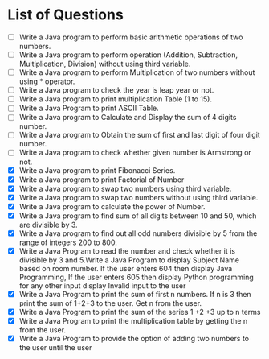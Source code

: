 # List of Questions

- [ ] Write a Java program to perform basic arithmetic operations of two numbers.
- [ ] Write a Java program to perform operation (Addition, Subtraction, Multiplication, Division) without using third variable.
- [ ] Write a Java program to perform Multiplication of two numbers without using \* operator.
- [ ] Write a Java program to check the year is leap year or not.
- [ ] Write a Java program to print multiplication Table (1 to 15).
- [ ] Write a Java Program to print ASCII Table.
- [ ] Write a Java program to Calculate and Display the sum of 4 digits number.
- [ ] Write a Java program to Obtain the sum of first and last digit of four digit number.
- [ ] Write a Java program to check whether given number is Armstrong or not.
- [x] Write a Java program to print Fibonacci Series.
- [x] Write a Java program to print Factorial of Number
- [x] Write a Java program to swap two numbers using third variable.
- [x] Write a Java program to swap two numbers without using third variable.
- [x] Write a Java program to calculate the power of Number.
- [x] Write a Java program to find sum of all digits between 10 and 50, which are divisible by 3.
- [x] Write a Java program to find out all odd numbers divisible by 5 from the range of integers 200 to 800.
- [x] Write a Java Program to read the number and check whether it is divisible by 3 and 5.Write a Java Program to display Subject Name based on room number. If the user enters 604 then display Java Programming, If the user enters 605 then display Python programming for any other input display Invalid input to the user
- [x] Write a Java Program to print the sum of first n numbers. If n is 3 then print the sum of 1+2+3 to the user. Get n from the user.
- [x] Write a Java Program to print the sum of the series 1 +2 +3 up to n terms
- [x] Write a Java Program to print the multiplication table by getting the n from the user.
- [x] Write a Java Program to provide the option of adding two numbers to the user until the user
